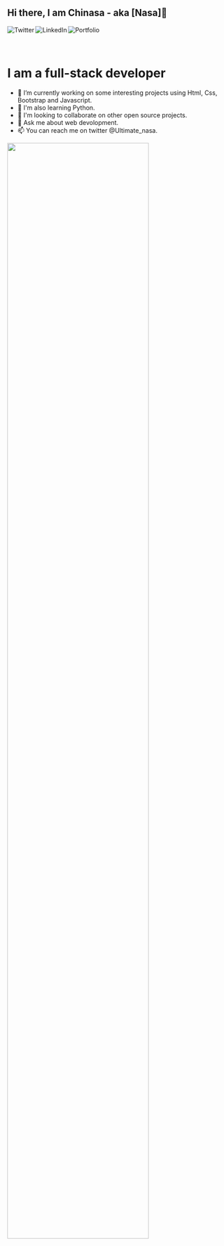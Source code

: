 ## Hi there, I am Chinasa - aka [Nasa]👋

[<img align="left" alt="Twitter" src="https://img.shields.io/badge/Twitter-1DA1F2?style=for-the-badge&logo=twitter&logoColor=white" />][twitter]
[<img align="left" alt="LinkedIn" src="https://img.shields.io/badge/LinkedIn-0077B5?style=for-the-badge&logo=linkedin&logoColor=white" />][linkedin]
[<img align="left" alt="Portfolio" src="https://img.shields.io/badge/Portfolio-0077B3?style=for-the-badge&logo=orange&logoColor=orange" />][portfolio]

<br/>
<br/>
<br/>

# I am a full-stack developer
- 🔭 I’m currently working on some interesting projects using Html, Css, Bootstrap and Javascript.
- 🌱 I'm also learning Python.
- 👯 I'm looking to collaborate on other open source projects.
- 💬 Ask me about web devolopment.
- 📫 You can reach me on twitter @Ultimate_nasa.

[<img width="80%" src = "https://github-readme-stats.vercel.app/api?username=Nasa28"/>][github]


[twitter]: https://twitter.com/Ultimate_Nasa
[linkedin]: https://www.linkedin.com/in/kalu-chinasa-agu-a15080103/
[portfolio]: https://chinasa-agu-kalu.netlify.app/
[github]:https://github.com/Nasa28
